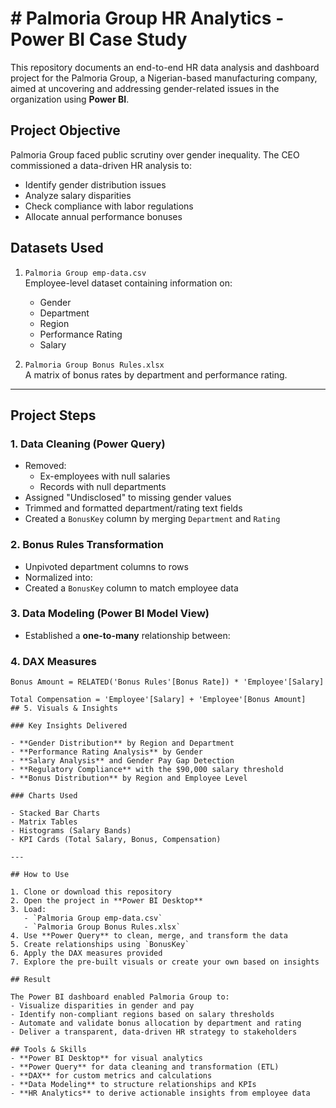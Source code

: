 # # Palmoria Group HR Analytics - Power BI Case Study

This repository documents an end-to-end HR data analysis and dashboard project for the Palmoria Group, a Nigerian-based manufacturing company, aimed at uncovering and addressing gender-related issues in the organization using **Power BI**.

## Project Objective

Palmoria Group faced public scrutiny over gender inequality. The CEO commissioned a data-driven HR analysis to:
- Identify gender distribution issues
- Analyze salary disparities
- Check compliance with labor regulations
- Allocate annual performance bonuses

## Datasets Used

1. `Palmoria Group emp-data.csv`  
   Employee-level dataset containing information on:
   - Gender
   - Department
   - Region
   - Performance Rating
   - Salary

2. `Palmoria Group Bonus Rules.xlsx`  
   A matrix of bonus rates by department and performance rating.

---

## Project Steps

### 1. Data Cleaning (Power Query)
- Removed:
  - Ex-employees with null salaries
  - Records with null departments
- Assigned "Undisclosed" to missing gender values
- Trimmed and formatted department/rating text fields
- Created a `BonusKey` column by merging `Department` and `Rating`

### 2. Bonus Rules Transformation
- Unpivoted department columns to rows
- Normalized into:
- Created a `BonusKey` column to match employee data

### 3. Data Modeling (Power BI Model View)
- Established a **one-to-many** relationship between:
### 4. DAX Measures
```DAX
Bonus Amount = RELATED('Bonus Rules'[Bonus Rate]) * 'Employee'[Salary]

Total Compensation = 'Employee'[Salary] + 'Employee'[Bonus Amount]
## 5. Visuals & Insights

### Key Insights Delivered

- **Gender Distribution** by Region and Department
- **Performance Rating Analysis** by Gender
- **Salary Analysis** and Gender Pay Gap Detection
- **Regulatory Compliance** with the $90,000 salary threshold
- **Bonus Distribution** by Region and Employee Level

### Charts Used

- Stacked Bar Charts
- Matrix Tables
- Histograms (Salary Bands)
- KPI Cards (Total Salary, Bonus, Compensation)

---

## How to Use

1. Clone or download this repository
2. Open the project in **Power BI Desktop**
3. Load:
   - `Palmoria Group emp-data.csv`
   - `Palmoria Group Bonus Rules.xlsx`
4. Use **Power Query** to clean, merge, and transform the data
5. Create relationships using `BonusKey`
6. Apply the DAX measures provided
7. Explore the pre-built visuals or create your own based on insights

## Result

The Power BI dashboard enabled Palmoria Group to:
- Visualize disparities in gender and pay
- Identify non-compliant regions based on salary thresholds
- Automate and validate bonus allocation by department and rating
- Deliver a transparent, data-driven HR strategy to stakeholders

## Tools & Skills
- **Power BI Desktop** for visual analytics
- **Power Query** for data cleaning and transformation (ETL)
- **DAX** for custom metrics and calculations
- **Data Modeling** to structure relationships and KPIs
- **HR Analytics** to derive actionable insights from employee data
